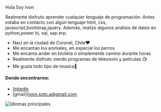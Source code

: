 Hola Soy Ivon


Realmente disfruto aprender cualquier lenguaje de programación. Antes estaba en contacto con algún lenguaje html, css, javascript,bootstrap,jquery. Además, realizo algunos análisis de datos en python,power bi, sql, sap erp.

- Nací en la ciudad de Coronel, Chile❤️
- Me encantan los animales, en especial los perros
- Me encanta andar en bicileta o simplemente camino durante horas
- Realmente disfruto viendo programas de televisión y películas 📺
- Me gusta todo tipo de musica🎵


#### Donde encontrarme:

- [linkedin](https://www.linkedin.com/in/ivon-soto-araneda-5842b0122/)
- [gmail](ivon.soto.a@gmail.com

![Idiomas principales](https://github-readme-stats.vercel.app/api/top-langs/?username=ivon2021&layout=compact&langs_count=10)
